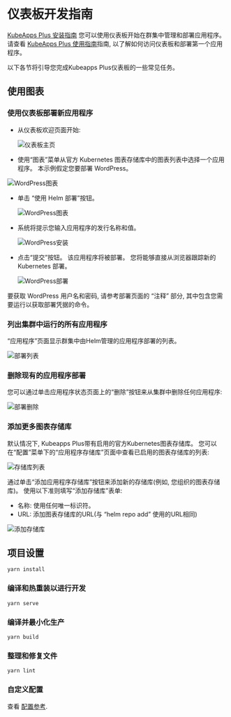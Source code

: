 # 仪表板开发指南

[KubeApps Plus 安装指南](../../chart/kubeapps/README.md) 您可以使用仪表板开始在群集中管理和部署应用程序。 请查看 [KubeApps Plus 使用指南](getting-started.md)指南, 以了解如何访问仪表板和部署第一个应用程序。

以下各节将引导您完成Kubeapps Plus仪表板的一些常见任务。

## 使用图表

### 使用仪表板部署新应用程序

* 从仪表板欢迎页面开始: 

  ![仪表板主页](../docs/img/dashboard-login.png)

* 使用“图表”菜单从官方 Kubernetes 图表存储库中的图表列表中选择一个应用程序。 本示例假定您要部署 WordPress。

 ![WordPress图表](../docs/img/wordpress-search.png)
 
 - 单击 “使用 Helm 部署”按钮。
 
   ![WordPress图表](../docs/img/wordpress-chart.png)
 
 - 系统将提示您输入应用程序的发行名称和值。
 
   ![WordPress安装](../docs/img/wordpress-installation.png)
 
 - 点击“提交”按钮。 该应用程序将被部署。 您将能够直接从浏览器跟踪新的 Kubernetes 部署。
 
   ![WordPress部署](../docs/img/wordpress-deployment.png)
 
 要获取 WordPress 用户名和密码, 请参考部署页面的 “注释” 部分, 其中包含您需要运行以获取部署凭据的命令。

### 列出集群中运行的所有应用程序

“应用程序”页面显示群集中由Helm管理的应用程序部署的列表。

![部署列表](../docs/img/dashboard-deployments.png)

### 删除现有的应用程序部署

您可以通过单击应用程序状态页面上的“删除”按钮来从集群中删除任何应用程序: 

![部署删除](../docs/img/dashboard-delete-deployment.png)

### 添加更多图表存储库

默认情况下, Kubeapps Plus带有启用的官方Kubernetes图表存储库。 您可以在“配置”菜单下的“应用程序存储库”页面中查看已启用的图表存储库的列表: 

![存储库列表](../docs/img/dashboard-repos.png)

通过单击“添加应用程序存储库”按钮来添加新的存储库(例如, 您组织的图表存储库)。 使用以下准则填写“添加存储库”表单: 

* 名称: 使用任何唯一标识符。
* URL: 添加图表存储库的URL(与 “helm repo add” 使用的URL相同)

![添加存储库](../docs/img/dashboard-add-repo.png)

## 项目设置
```
yarn install
```

### 编译和热重装以进行开发
```
yarn serve
```

### 编译并最小化生产
```
yarn build
```

### 整理和修复文件
```
yarn lint
```

### 自定义配置
查看 [配置参考](https://cli.vuejs.org/config/).
